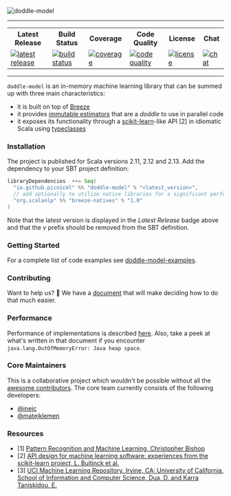 <img src="https://github.com/picnicml/doddle-model/blob/master/.github/doddle-model-header.png" alt="doddle-model"/>

---

<table>
    <tr>
        <th>Latest Release</th>
        <th>Build Status</th>
        <th>Coverage</th>
        <th>Code Quality</th>
        <th>License</th>
        <th>Chat</th>
    </tr>
    <tr>
        <td>
            <a href="https://search.maven.org/search?q=g:io.github.picnicml">
                <img src="https://img.shields.io/maven-central/v/io.github.picnicml/doddle-model_2.12.svg?style=flat-square&label=maven%20central" alt="latest release"/>
            </a>
        </td>
        <td>
            <a href="https://circleci.com/gh/picnicml/doddle-model">
                <img src="https://img.shields.io/circleci/project/github/picnicml/doddle-model/master.svg?style=flat-square&label=circleci" alt="build status"/>
            </a>
        </td>
        <td>
            <a href="https://app.codacy.com/project/inejc/doddle-model/dashboard">
                <img src="https://img.shields.io/codacy/coverage/9f1dad5c6d6041dd85db71adabba3e72.svg?style=flat-square&label=codacy" alt="coverage"/>
            </a>
        </td>
        <td>
            <a href="https://app.codacy.com/project/inejc/doddle-model/dashboard">
                <img src="https://img.shields.io/codacy/grade/9f1dad5c6d6041dd85db71adabba3e72/master.svg?style=flat-square&label=codacy" alt="code quality"/>
            </a>
        </td>
        <td>
            <a href="https://github.com/picnicml/doddle-model/blob/master/LICENSE">
                <img src="https://img.shields.io/github/license/picnicml/doddle-model.svg?style=flat-square&label=picnicml" alt="license"/>
            </a>
        </td>
        <td>
            <a href="https://gitter.im/picnicml/doddle-model">
                <img src="https://img.shields.io/gitter/room/nwjs/nw.js.svg?style=flat-square&label=picnicml" alt="chat"/>
            </a>
        </td>
    </tr>
</table>

---

`doddle-model` is an in-memory machine learning library that can be summed up with three main characteristics:
* it is built on top of [Breeze](https://github.com/scalanlp/breeze)
* it provides [immutable estimators](https://en.wikipedia.org/wiki/Immutable_object) that are a _doddle_ to use in parallel code
* it exposes its functionality through a [scikit-learn](https://github.com/scikit-learn/scikit-learn)-like API [2] in idiomatic Scala using [typeclasses](https://en.wikipedia.org/wiki/Type_class)

### Installation
The project is published for Scala versions 2.11, 2.12 and 2.13. Add the dependency to your SBT project definition:
```scala
libraryDependencies  ++= Seq(
  "io.github.picnicml" %% "doddle-model" % "<latest_version>",
  // add optionally to utilize native libraries for a significant performance boost
  "org.scalanlp" %% "breeze-natives" % "1.0"
)
```
Note that the latest version is displayed in the _Latest Release_ badge above and that the _v_ prefix should be removed from the SBT definition.

### Getting Started
For a complete list of code examples see [doddle-model-examples](https://github.com/picnicml/doddle-model-examples).

### Contributing
Want to help us? :raised_hands: We have a [document](https://github.com/picnicml/doddle-model/blob/master/.github/CONTRIBUTING.md) that will make deciding how to do that much easier.

### Performance
Performance of implementations is described [here](https://github.com/picnicml/doddle-model/wiki/Performance). Also, take a peek at what's written in that document if you encounter `java.lang.OutOfMemoryError: Java heap space`.

### Core Maintainers
This is a collaborative project which wouldn't be possible without all the [awesome contributors](https://github.com/picnicml/doddle-model/graphs/contributors). The core team currently consists of the following developers:
- [@inejc](https://github.com/inejc)
- [@matejklemen](https://github.com/matejklemen)

### Resources
* [1] [Pattern Recognition and Machine Learning, Christopher Bishop](http://www.springer.com/gp/book/9780387310732)
* [2] [API design for machine learning software: experiences from the scikit-learn project, L. Buitinck et al.](https://arxiv.org/abs/1309.0238)
* [3] [UCI Machine Learning Repository. Irvine, CA: University of California, School of Information and Computer Science, Dua, D. and Karra Taniskidou, E.](http://archive.ics.uci.edu/ml)
